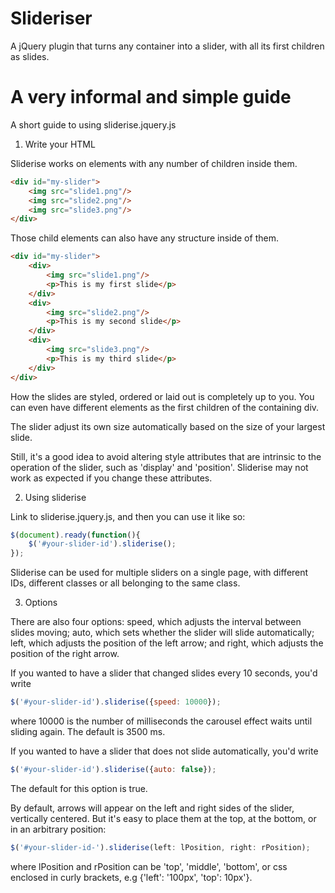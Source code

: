 # Slideriser

A jQuery plugin that turns any container into a slider, with all its first children as slides.

# A very informal and simple guide

A short guide to using sliderise.jquery.js

1. Write your HTML

Sliderise works on elements with any number of children inside them.

```html
<div id="my-slider">
	<img src="slide1.png"/>
	<img src="slide2.png"/>
	<img src="slide3.png"/>
</div>
```

Those child elements can also have any structure inside of them.

```html
<div id="my-slider">
	<div>
		<img src="slide1.png"/>
		<p>This is my first slide</p>
	</div>
	<div>
		<img src="slide2.png"/>
		<p>This is my second slide</p>
	</div>
	<div>
		<img src="slide3.png"/>
		<p>This is my third slide</p>
	</div>
</div>
```

How the slides are styled, ordered or laid out is completely up to you. You can even have different elements as the first children of the containing div.

The slider adjust its own size automatically based on the size of your largest slide.

Still, it's a good idea to avoid altering style attributes that are intrinsic to the operation of the slider, such as 'display' and 'position'. Sliderise may not work as expected if you change these attributes.

2. Using sliderise

Link to sliderise.jquery.js, and then you can use it like so:

```javascript
$(document).ready(function(){
	$('#your-slider-id').sliderise();
});
```

Sliderise can be used for multiple sliders on a single page, with different IDs, different classes or all belonging to the same class.

3. Options

There are also four options: speed, which adjusts the interval between slides moving; auto, which sets whether the slider will slide automatically; left, which adjusts the position of the left arrow; and right, which adjusts the position of the right arrow.

If you wanted to have a slider that changed slides every 10 seconds, you'd write

```javascript 
$('#your-slider-id').sliderise({speed: 10000});
```
    
where 10000 is the number of milliseconds the carousel effect waits until sliding again. The default is 3500 ms.

If you wanted to have a slider that does not slide automatically, you'd write

```javascript
$('#your-slider-id').sliderise({auto: false});
```
    
The default for this option is true.

By default, arrows will appear on the left and right sides of the slider, vertically centered. But it's easy to place them at the top, at the bottom, or in an arbitrary position:

```javascript
$('#your-slider-id-').sliderise(left: lPosition, right: rPosition);
```
    
where lPosition and rPosition can be 'top', 'middle', 'bottom', or css enclosed in curly brackets, e.g {'left': '100px', 'top': 10px'}.

